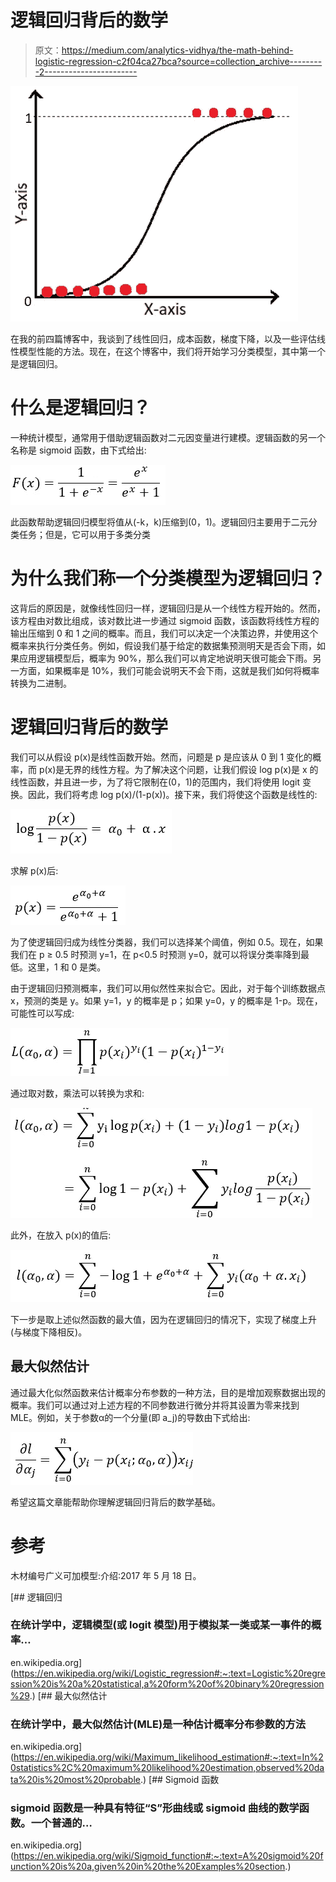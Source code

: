# 逻辑回归背后的数学

> 原文：<https://medium.com/analytics-vidhya/the-math-behind-logistic-regression-c2f04ca27bca?source=collection_archive---------2----------------------->

![](img/f3b62eac5731713a711bbd367e86d24b.png)

在我的前四篇博客中，我谈到了线性回归，成本函数，梯度下降，以及一些评估线性模型性能的方法。现在，在这个博客中，我们将开始学习分类模型，其中第一个是逻辑回归。

# 什么是逻辑回归？

一种统计模型，通常用于借助逻辑函数对二元因变量进行建模。逻辑函数的另一个名称是 sigmoid 函数，由下式给出:

![](img/188dd7a77bcbfcab884843f1a0c58ec7.png)

此函数帮助逻辑回归模型将值从(-k，k)压缩到(0，1)。逻辑回归主要用于二元分类任务；但是，它可以用于多类分类

# 为什么我们称一个分类模型为逻辑回归？

这背后的原因是，就像线性回归一样，逻辑回归是从一个线性方程开始的。然而，该方程由对数比组成，该对数比进一步通过 sigmoid 函数，该函数将线性方程的输出压缩到 0 和 1 之间的概率。而且，我们可以决定一个决策边界，并使用这个概率来执行分类任务。例如，假设我们基于给定的数据集预测明天是否会下雨，如果应用逻辑模型后，概率为 90%，那么我们可以肯定地说明天很可能会下雨。另一方面，如果概率是 10%，我们可能会说明天不会下雨，这就是我们如何将概率转换为二进制。

# 逻辑回归背后的数学

我们可以从假设 p(x)是线性函数开始。然而，问题是 p 是应该从 0 到 1 变化的概率，而 p(x)是无界的线性方程。为了解决这个问题，让我们假设 log p(x)是 x 的线性函数，并且进一步，为了将它限制在(0，1)的范围内，我们将使用 logit 变换。因此，我们将考虑 log p(x)/(1-p(x))。接下来，我们将使这个函数是线性的:

![](img/45b4c7d00de91ca796f17e1373630cda.png)

求解 p(x)后:

![](img/48b7e43df491c1de1c8c82dc731687c1.png)

为了使逻辑回归成为线性分类器，我们可以选择某个阈值，例如 0.5。现在，如果我们在 p ≥ 0.5 时预测 y=1，在 p<0.5 时预测 y=0，就可以将误分类率降到最低。这里，1 和 0 是类。

由于逻辑回归预测概率，我们可以用似然性来拟合它。因此，对于每个训练数据点 x，预测的类是 y。如果 y=1，y 的概率是 p；如果 y=0，y 的概率是 1-p。现在，可能性可以写成:

![](img/4cd3a5ede78d0128ac97303add520e39.png)

通过取对数，乘法可以转换为求和:

![](img/851781ed4538ee12486d4296b91b83bb.png)

此外，在放入 p(x)的值后:

![](img/3b7a9223d2495d682c2db839f907cc16.png)

下一步是取上述似然函数的最大值，因为在逻辑回归的情况下，实现了梯度上升(与梯度下降相反)。

## 最大似然估计

通过最大化似然函数来估计概率分布参数的一种方法，目的是增加观察数据出现的概率。我们可以通过对上述方程的不同参数进行微分并将其设置为零来找到 MLE。例如，关于参数α的一个分量(即 a_j)的导数由下式给出:

![](img/2691f8315eee13ba8531f56b3c910eb6.png)

希望这篇文章能帮助你理解逻辑回归背后的数学基础。

# 参考

木材编号广义可加模型:介绍:2017 年 5 月 18 日。

[](https://en.wikipedia.org/wiki/Logistic_regression#:~:text=Logistic%20regression%20is%20a%20statistical,a%20form%20of%20binary%20regression%29.) [## 逻辑回归

### 在统计学中，逻辑模型(或 logit 模型)用于模拟某一类或某一事件的概率…

en.wikipedia.org](https://en.wikipedia.org/wiki/Logistic_regression#:~:text=Logistic%20regression%20is%20a%20statistical,a%20form%20of%20binary%20regression%29.)  [## 最大似然估计

### 在统计学中，最大似然估计(MLE)是一种估计概率分布参数的方法

en.wikipedia.org](https://en.wikipedia.org/wiki/Maximum_likelihood_estimation#:~:text=In%20statistics%2C%20maximum%20likelihood%20estimation,observed%20data%20is%20most%20probable.) [](https://en.wikipedia.org/wiki/Sigmoid_function#:~:text=A%20sigmoid%20function%20is%20a,given%20in%20the%20Examples%20section.) [## Sigmoid 函数

### sigmoid 函数是一种具有特征“S”形曲线或 sigmoid 曲线的数学函数。一个普通的…

en.wikipedia.org](https://en.wikipedia.org/wiki/Sigmoid_function#:~:text=A%20sigmoid%20function%20is%20a,given%20in%20the%20Examples%20section.)